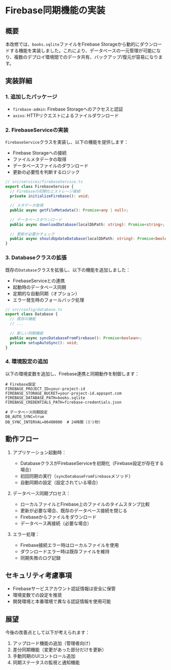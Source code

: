 # Firebase同期機能の実装

## 概要

本改修では、`books.sqlite`ファイルをFirebase Storageから動的にダウンロードする機能を実装しました。これにより、データベースの一元管理が可能になり、複数のデプロイ環境間でのデータ共有、バックアップ/復元が容易になります。

## 実装詳細

### 1. 追加したパッケージ

- `firebase-admin`: Firebase Storageへのアクセスと認証
- `axios`: HTTPリクエストによるファイルダウンロード

### 2. FirebaseServiceの実装

`FirebaseService`クラスを実装し、以下の機能を提供します：

- Firebase Storageへの接続
- ファイルメタデータの取得
- データベースファイルのダウンロード
- 更新の必要性を判断するロジック

```typescript
// src/services/firebaseService.ts
export class FirebaseService {
  // Firebaseの初期化とストレージ接続
  private initializeFirebase(): void;
  
  // メタデータ取得
  public async getFileMetadata(): Promise<any | null>;
  
  // データベースダウンロード
  public async downloadDatabase(localDbPath: string): Promise<string>;
  
  // 更新が必要かチェック
  public async shouldUpdateDatabase(localDbPath: string): Promise<boolean>;
}
```

### 3. Databaseクラスの拡張

既存の`Database`クラスを拡張し、以下の機能を追加しました：

- FirebaseServiceとの連携
- 起動時のデータベース同期
- 定期的な自動同期（オプション）
- エラー発生時のフォールバック処理

```typescript
// src/config/database.ts
export class Database {
  // 既存の機能
  // ...
  
  // 新しい同期機能
  public async syncDatabaseFromFirebase(): Promise<boolean>;
  private setupAutoSync(): void;
}
```

### 4. 環境設定の追加

以下の環境変数を追加し、Firebase連携と同期動作を制御します：

```
# Firebase設定
FIREBASE_PROJECT_ID=your-project-id
FIREBASE_STORAGE_BUCKET=your-project-id.appspot.com
FIREBASE_DATABASE_PATH=books.sqlite
FIREBASE_CREDENTIALS_PATH=firebase-credentials.json

# データベース同期設定
DB_AUTO_SYNC=true
DB_SYNC_INTERVAL=86400000  # 24時間（ミリ秒）
```

## 動作フロー

1. アプリケーション起動時：
   - DatabaseクラスがFirebaseServiceを初期化（Firebase設定が存在する場合）
   - 初回同期の実行（`syncDatabaseFromFirebase`メソッド）
   - 自動同期の設定（設定されている場合）

2. データベース同期プロセス：
   - ローカルファイルとFirebase上のファイルのタイムスタンプ比較
   - 更新が必要な場合、既存のデータベース接続を閉じる
   - Firebaseからファイルをダウンロード
   - データベース再接続（必要な場合）

3. エラー処理：
   - Firebase接続エラー時はローカルファイルを使用
   - ダウンロードエラー時は既存ファイルを維持
   - 同期失敗のログ記録

## セキュリティ考慮事項

- Firebaseサービスアカウント認証情報は安全に保管
- 環境変数での設定を推奨
- 開発環境と本番環境で異なる認証情報を使用可能

## 展望

今後の改善点として以下が考えられます：

1. アップロード機能の追加（管理者向け）
2. 差分同期機能（変更があった部分だけを更新）
3. 手動同期のUIコントロール追加
4. 同期ステータスの監視と通知機能
